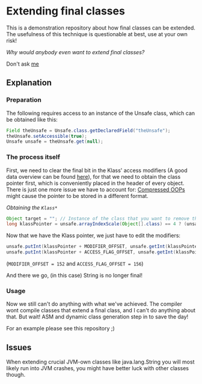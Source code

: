 # Extending final classes

This is a demonstration repository about how
final classes can be extended. The usefulness of this
technique is questionable at best, use at your own risk!

*Why would anybody even want to extend final classes?*

Don't ask [me](https://twitter.com/AgentK20/status/861640304566427651)

## Explanation

### Preparation

The following requires access to an instance of the Unsafe class, which can
be obtained like this:

```java
Field theUnsafe = Unsafe.class.getDeclaredField("theUnsafe");
theUnsafe.setAccessible(true);
Unsafe unsafe = theUnsafe.get(null);
```

### The process itself

First, we need to clear the final bit in the Klass' access modifiers
(A good data overview can be found [here](https://gist.github.com/0x277F/33b14fe2d8fc29735a2873fcd04b48ea)),
for that we need to obtain the class pointer first, which is conveniently
placed in the header of every object. There is just one more issue we have
to account for: [Compressed OOPs](https://wiki.openjdk.java.net/display/HotSpot/CompressedOops)
might cause the pointer to be stored in a different format.

*Obtaining the `Klass*`*

```java
Object target = ""; // Instance of the class that you want to remove the final modifier of
long klassPointer = unsafe.arrayIndexScale(Object[].class) == 4 ? (unsafe.getInt(target, 8L) & 0xFFFFFFFFL) << 3 : unsafe.getLong(target, 8L);
```

Now that we have the Klass pointer, we just have to edit the modifiers:

```java
unsafe.putInt(klassPointer + MODIFIER_OFFSET, unsafe.getInt(klassPointer + MODIFIER_OFFSET) & ~Modifier.FINAL);
unsafe.putInt(klassPointer + ACCESS_FLAG_OFFSET, unsafe.getInt(klassPointer + ACCESS_FLAG_OFFSET) & ~Modifier.FINAL);
```

(`MODIFIER_OFFSET = 152` and `ACCESS_FLAG_OFFSET = 156`)

And there we go, (in this case) String is no longer final!

### Usage

Now we still can't do anything with what we've achieved. The compiler
wont compile classes that extend a final class, and I can't do anything
about that. But wait! ASM and dynamic class generation step in to save
the day!

For an example please see this repository ;)

## Issues

When extending crucial JVM-own classes like java.lang.String you will
most likely run into JVM crashes, you might have better luck with other
classes though.
